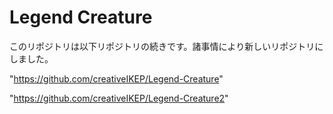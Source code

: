 # Legend Creature
このリポジトリは以下リポジトリの続きです。諸事情により新しいリポジトリにしました。

"https://github.com/creativeIKEP/Legend-Creature"

"https://github.com/creativeIKEP/Legend-Creature2"
